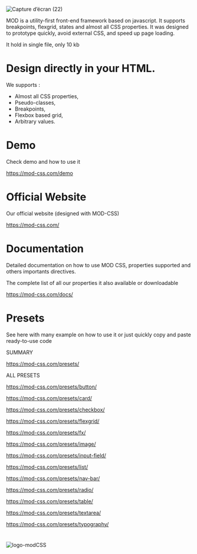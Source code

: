 
![Capture d’écran (22)](https://user-images.githubusercontent.com/53044719/197185943-f33a4aa9-2034-4789-9cbb-6da4f006370e.png)




MOD is a utility-first front-end framework based on javascript. 
It supports breakpoints, flexgrid, states and almost all CSS properties.
It was designed to prototype quickly, avoid external CSS, and speed up page loading.

It hold in single file, only 10 kb


# Design directly in your HTML. 

We supports : 
 - Almost all CSS properties,
 - Pseudo-classes,
 - Breakpoints,
 - Flexbox based grid,
 - Arbitrary values.
 

# Demo

Check demo and how to use it

https://mod-css.com/demo


# Official Website

Our official website (designed with MOD-CSS)

https://mod-css.com/

# Documentation

Detailed documentation on how to use MOD CSS, properties supported and others importants directives.

The complete list of all our properties it also available or downloadable

https://mod-css.com/docs/

# Presets

See here with many example on how to use it 
or just quickly copy and paste ready-to-use code

SUMMARY 

https://mod-css.com/presets/





ALL PRESETS

https://mod-css.com/presets/button/

https://mod-css.com/presets/card/

https://mod-css.com/presets/checkbox/

https://mod-css.com/presets/flexgrid/

https://mod-css.com/presets/fx/

https://mod-css.com/presets/image/

https://mod-css.com/presets/input-field/

https://mod-css.com/presets/list/

https://mod-css.com/presets/nav-bar/

https://mod-css.com/presets/radio/

https://mod-css.com/presets/table/

https://mod-css.com/presets/textarea/

https://mod-css.com/presets/typography/


#

![logo-modCSS](https://user-images.githubusercontent.com/53044719/196405281-3a0df5f5-f1f7-4e41-9052-3dd3cfde1c72.png)
